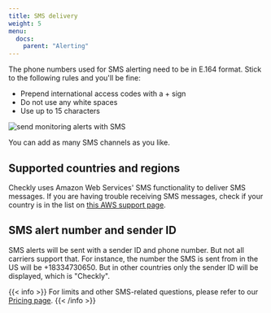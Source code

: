 ```yaml
---
title: SMS delivery
weight: 5
menu:
  docs:
    parent: "Alerting"
---
```


The phone numbers used for SMS alerting need to be in E.164 format. Stick to the following rules and you'll be fine:

- Prepend international access codes with a + sign
- Do not use any white spaces
- Use up to 15 characters

![send monitoring alerts with SMS](/docs/images/alerting/sms.png)

You can add as many SMS channels as you like.

## Supported countries and regions

Checkly uses Amazon Web Services' SMS functionality to deliver SMS messages. If you are having trouble receiving SMS
messages, check if your country is in the list on [this AWS support page](https://docs.aws.amazon.com/sns/latest/dg/sms_supported-countries.html).

## SMS alert number and sender ID

SMS alerts will be sent with a sender ID and phone number. But not all carriers support that. For instance, the number the SMS is sent from in the US will be +18334730650. But in other countries only the sender ID will be displayed, which is "Checkly". 

{{< info >}}
For limits and other SMS-related questions, please refer to our [Pricing page](https://www.checklyhq.com/pricing#features).
{{< /info >}}
